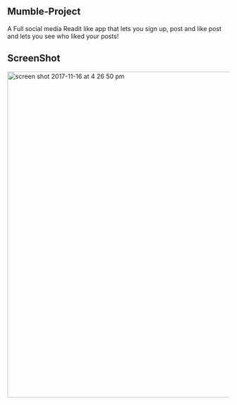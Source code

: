 ## Mumble-Project

A Full social media Readit like app that lets you sign up, post and like post and lets you see who liked your posts!


## ScreenShot

<img width="739" alt="screen shot 2017-11-16 at 4 26 50 pm" src="https://user-images.githubusercontent.com/28902787/32923195-d36380f2-cafb-11e7-9516-a4a2b2be3880.png">
